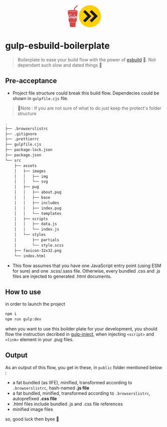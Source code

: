 <div align="center">
	<img src="./_readmeFiles/gulp.png" style="height:70px;"/>
	<img src="./_readmeFiles/esbuild.png" style="height:70px;"/>
</div>



# gulp-esbuild-boilerplate
>Boilerplate to ease your build flow with the power of [esbuild](https://esbuild.github.io/) 💪. Not dependant such slow and dated things 🫢

## Pre-acceptance
- Project file structure could break this build flow. Dependecies could be shown in `gulpfile.cjs` file.
>📢Note : If you are not sure of what to do just keep the protect's folder structure

```bash
.
├── .browserslistrc
├── .gitignore
├── .prettierrc
├── gulpfile.cjs
├── package-lock.json
├── package.json
└── src
    ├── assets
    │   ├── images
    │   │   ├── img
    │   │   └── svg
    │   ├── pug
    │   │   ├── about.pug
    │   │   ├── base
    │   │   ├── includes
    │   │   ├── index.pug
    │   │   └── templates
    │   ├── scripts
    │   │   ├── data.js
    │   │   └── index.js
    │   └── styles
    │       ├── partials
    │       └── style.scss
    ├── favicon-32x32.png
    └── index.html
```

- This flow assumes that you have one JavaScript entry point (using ESM for sure) and one .scss/.sass file. Otherwise, every bundled .css and .js files are injected to generated .html documents.

## How to use
in order to launch the project
```bash
npm i
npm run gulp:dev
```

when you want to use this boilder plate for your development, you should flow the instruction decribed in [gulp-inject](https://github.com/klei/gulp-inject), when injecting `<script>` and `<link>` element in your .pug files.

## Output
As an output of this flow, you get in these, in `public` folder mentioned below :

- a fat bundled (as IIFE), minified, transformed according to `.browserslistrc`, hash-named **.js file**
- a fat bundled, minified, transformed according to `.browserslistrc`, autoprefixed **.css file**
- .html files include bundled .js and .css file references
- minified image files

so, good luck then byee 👋